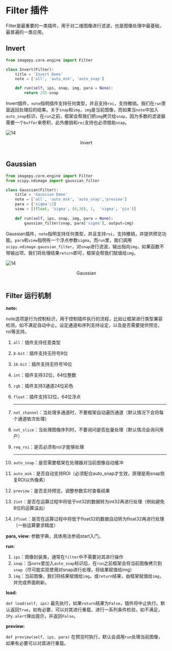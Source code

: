 # Filter 插件

Filter是最重要的一类插件，用于对二维图像进行滤波，也是图像处理中最基础，最普遍的一类应用。



## Invert

```python
from imagepy.core.engine import Filter

class Invert(Filter):
    title = 'Invert Demo'
    note = ['all', 'auto_msk', 'auto_snap']

    def run(self, ips, snap, img, para = None): 
        return 255-snap
```

Invert插件，`note`指明插件支持任何类型，并且支持`roi`，支持撤销。我们在`run`里面返回处理后的结果。关于`snap`和`img`，`img`是当前图像，而如果当`note`中加入`auto_snap`标识，在`run`之前，框架会帮我们把`img`拷贝给`snap`，因为多数的滤波器需要一个`buffer`来卷积，此外撤销和`roi`支持也必须借助`snap`。

![14](http://idoc.imagepy.org/demoplugin/13.png)

<div align=center>Invert</div><br>



## Gaussian

```python
from imagepy.core.engine import Filter
from scipy.ndimage import gaussian_filter

class Gaussian(Filter):
    title = 'Gaussian Demo'
    note = ['all', 'auto_msk', 'auto_snap','preview']
    para = {'sigma':2}
    view = [(float, 'sigma', (0,30), 1,  'sigma', 'pix')]
    
    def run(self, ips, snap, img, para = None):
        gaussian_filter(snap, para['sigma'], output=img)
```

Gaussian插件，`note`指明支持任何类型，并且支持`roi`，支持撤销，并提供预览功能。`para`和`view`指明有一个浮点参数`sigma`，而`run`里，我们调用`scipy.ndimage.gaussian_filter`，对`snap`进行滤波，输出指向`img`，如果函数不带输出项，我们将处理结果`return`即可，框架会帮我们赋值给`img`。

![14](http://idoc.imagepy.org/demoplugin/14.png)

<div align=center>Gaussian</div><br>



## Filter 运行机制

**note:** 

note选项是行为控制标识，用于控制插件执行的流程，比如让框架进行类型兼容检测，如不满足自动中止。设定通道和序列支持设定，以及是否需要提供预览，roi等支持。

1. `all`：插件支持任意类型

2. `8-bit`：插件支持无符号8位

3. `16-bit`：插件支持无符号16位

4. `int`：插件支持32位，64位整数

5. `rgb`：插件支持3通道24位彩色

6. `float`：插件支持32位，64位浮点

   ------

7. `not_channel`：当处理多通道时，不要框架自动遍历通道（默认情况下会将每个通道依次处理）

8. `not_slice`：当处理图像序列时，不要询问是否批量处理（默认情况会询问用户）

9. `req_roi`：是否必须有roi才能够处理

   ---

10. `auto_snap`：是否需要框架在处理器对当前图像自动缓冲

11. `auto_msk`：是否自动支持ROI（必须配合auto_snap才生效，原理是用snap恢复ROI以外像素）

12. `preview`：是否支持预览，调整参数实时查看结果

13. `2int`：是否在运算过程中将低于int32的数据转为int32再进行处理（例如避免8位的运算溢出）

14. `2float`：是否在运算过程中将低于float32的数据自动转为float32再进行处理（一些运算要求精度）

**para, view:** 参数字典，具体用法参阅start入门。

**run:** 

1. `ips`：图像封装类，通常在`filter`中不需要对其进行操作
2. `snap`：当`note`里加入`auto_snap`标识后，在`run`之前框架会将当前图像拷贝到`snap`（尽可能实现使用对snap进行处理，将结果赋值给img）
3. `img`：当前图像，我们将结果赋值给`img`，或`return`结果，由框架赋值给`img`，并完成界面刷新。

**load:** 

`def load(self, ips)` 最先执行，如果`return`结果为`False`，插件将中止执行。默认返回`True`，如有必要，可以对其进行重载，进行一系列条件检验，如不满足，`IPy.alert`弹出提示，并返回`False`。

**preview:**

`def preview(self, ips, para)` 在预览时执行，默认会调用`run`处理当前图像，如果有必要可以对其进行重载。